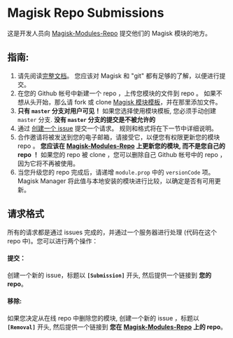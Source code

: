 # Magisk Repo Submissions
这是开发人员向 [Magisk-Modules-Repo](https://github.com/Magisk-Modules-Repo) 提交他们的 Magisk 模块的地方。

## 指南:
1. 请先阅读[完整文档](https://github.com/Magisk-Modules-Repo/Magisk/blob/master/docs/README.MD)。 您应该对 Magisk 和 "git" 都有足够的了解，以便进行提交。
2. 在您的 Github 帐号中新建一个 repo ，上传您模块的文件到 repo 。 如果不想从头开始，那么请 fork 或 clone [Magisk 模块模板](https://github.com/Magisk-Modules-Repo/magisk-module-template)，并在那里添加文件。
3. **只有 `master` 分支对用户可见！** 如果您选择使用模块模板, 您必须手动创建 `master` 分支. **没有 `master` 分支的提交是不被允许的**
4. 通过 [创建一个 issue](https://github.com/Magisk-Modules-Repo/Magisk_Repo_Submissions/issues/new) 提交一个请求。 规则和格式将在下一节中详细说明。
5. 合作邀请将被发送到您的电子邮箱，请接受它，以便您有权限更新您的模块 repo 。 **您应该在 [Magisk-Modules-Repo](https://github.com/Magisk-Modules-Repo) 上更新您的模块, 而不是您自己的 repo ！** 如果您的 repo 被 clone ，您可以删除自己 Github 帐号中的 repo ，因为它将不再被使用。
6. 当您升级您的 repo 完成后，请递增 `module.prop` 中的 `versionCode` 项。 Magisk Manager 将此值与本地安装的模块进行比较，以确定是否有可用更新。

## 请求格式
所有的请求都是通过 issues 完成的，并通过一个服务器进行处理 (代码在这个 repo 中)。您可以进行两个操作：

#### 提交：
创建一个新的 issue，标题以 **`[Submission]`** 开头, 然后提供一个链接到 **您的 repo**。

#### 移除:
如果您决定从在线 repo 中删除您的模块, 创建一个新的 issue ，标题以  **`[Removal]`** 开头, 然后提供一个链接到 **您在 [Magisk-Modules-Repo](https://github.com/Magisk-Modules-Repo) 上的 repo**。
